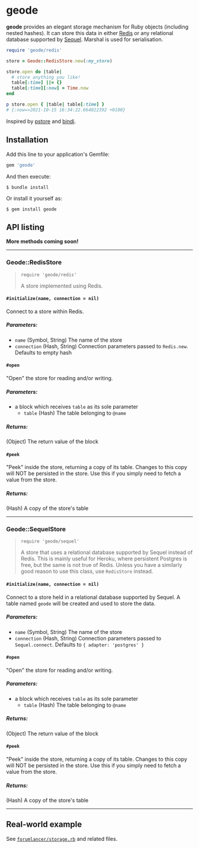 # geode
**geode** provides an elegant storage mechanism for Ruby objects (including nested hashes).
It can store this data in either [Redis](https://github.com/redis/redis-rb)
or any relational database supported by [Sequel](https://github.com/jeremyevans/sequel).
Marshal is used for serialisation.

```ruby
require 'geode/redis'

store = Geode::RedisStore.new(:my_store)

store.open do |table|
  # store anything you like!
  table[:time] ||= {}
  table[:time][:now] = Time.now
end

p store.open { |table| table[:time] }
# {:now=>2021-10-15 16:34:22.664022392 +0100}
```

Inspired by [pstore](https://github.com/ruby/pstore) and [bindi](https://github.com/havenwood/bindi).

## Installation

Add this line to your application's Gemfile:

```ruby
gem 'geode'
```

And then execute:

    $ bundle install

Or install it yourself as:

    $ gem install geode

## API listing
**More methods coming soon!**

---

### Geode::RedisStore
> `require 'geode/redis'`
>
> A store implemented using Redis.

#### `#initialize(name, connection = nil)`
Connect to a store within Redis.
##### Parameters:
- `name` (Symbol, String) The name of the store
- `connection` (Hash, String) Connection parameters passed to `Redis.new`. Defaults to empty hash

#### `#open`
"Open" the store for reading and/or writing.
##### Parameters:
- a block which receives `table` as its sole parameter
   - `table` (Hash) The table belonging to `@name`
##### Returns:
(Object) The return value of the block

#### `#peek`
"Peek" inside the store, returning a copy of its table.
Changes to this copy will NOT be persisted in the store.
Use this if you simply need to fetch a value from the store.
##### Returns:
(Hash) A copy of the store's table

---

### Geode::SequelStore
> `require 'geode/sequel'`
>
> A store that uses a relational database supported by Sequel instead of Redis.
This is mainly useful for Heroku, where persistent Postgres is free, but
the same is not true of Redis.
Unless you have a similarly good reason to use this class, use `RedisStore` instead.

#### `#initialize(name, connection = nil)`
Connect to a store held in a relational database supported by Sequel.
A table named `geode` will be created and used to store the data.
##### Parameters:
- `name` (Symbol, String) The name of the store
- `connection` (Hash, String) Connection parameters passed to `Sequel.connect`. Defaults to `{ adapter: 'postgres' }`

#### `#open`
"Open" the store for reading and/or writing.
##### Parameters:
- a block which receives `table` as its sole parameter
    - `table` (Hash) The table belonging to `@name`
##### Returns:
(Object) The return value of the block

#### `#peek`
"Peek" inside the store, returning a copy of its table.
Changes to this copy will NOT be persisted in the store.
Use this if you simply need to fetch a value from the store.
##### Returns:
(Hash) A copy of the store's table

---

## Real-world example
See [`forumlancer/storage.rb`](https://github.com/biqqles/forumlancer/blob/master/src/forumlancer/storage.rb)
and related files.
